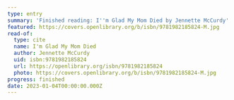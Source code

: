 ```yaml
---
type: entry
summary: 'Finished reading: I''m Glad My Mom Died by Jennette McCurdy'
featured: https://covers.openlibrary.org/b/isbn/9781982185824-M.jpg
read-of:
  type: cite
  name: I'm Glad My Mom Died
  author: Jennette McCurdy
  uid: isbn:9781982185824
  url: https://openlibrary.org/isbn/9781982185824
  photo: https://covers.openlibrary.org/b/isbn/9781982185824-M.jpg
progress: finished
date: 2023-01-04T00:00:00.000Z
---
```

